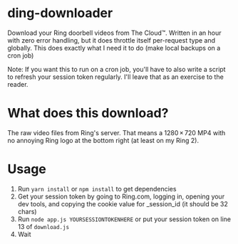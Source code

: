 # ding-downloader

Download your Ring doorbell videos from The Cloud™. Written in an hour with zero error handling, but it does throttle itself per-request type and globally. This does exactly what I need it to do (make local backups on a cron job)

Note: If you want this to run on a cron job, you'll have to also write a script to refresh your session token regularly. I'll leave that as an exercise to the reader.

# What does this download?

The raw video files from Ring's server. That means a 1280 × 720 MP4 with no annoying Ring logo at the bottom right (at least on my Ring 2).

# Usage

1. Run `yarn install` or `npm install` to get dependencies
2. Get your session token by going to Ring.com, logging in, opening your dev tools, and copying the cookie value for \_session_id (it should be 32 chars)
3. Run `node app.js YOURSESSIONTOKENHERE` or put your session token on line 13 of `download.js`
4. Wait
